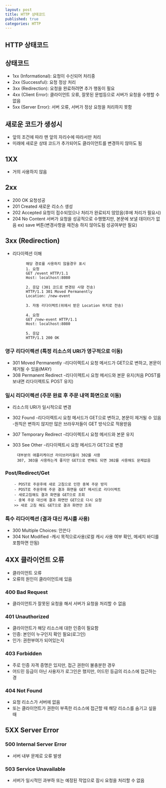 ```yaml
---
layout: post
title: HTTP 상태코드
published: true
categories: HTTP
---
```

## HTTP 상태코드
## 상태코드
- 1xx (Informational): 요청이 수신되어 처리중
- 2xx (Successful): 요청 정상 처리
- 3xx (Redirection): 요청을 완료하려면 추가 행동이 필요
- 4xx (Client Error): 클라이언트 오류, 잘못된 문법등으로 서버가 요청을 수행할 수 없음
- 5xx (Server Error): 서버 오류, 서버가 정상 요청을 처리하지 못함

## 새로운 코드가 생성시
- 앞의 조건에 따라 맨 앞의 자리수에 따라서만 처리
- 미래에 새로운 상태 코드가 추가되어도 클라이언트를 변경하지 않아도 됨

## 1XX
- 거의 사용하지 않음

## 2xx
- 200 OK			요청성공
- 201 Created		새로운 리소스 생성
- 202 Accepted		요청이 접수되었으나 처리가 완료되지 않았음(후에 처리가 필요시)
- 204 No Content	서버가 요청을 성공적으로 수행했지만, 본문에 보낼 데이터가 없음
	ex) save 버튼(변경사항을 재전송 하지 않아도됨 성공여부만 필요)
    
## 3xx (Redirection)
- 리다이렉션 이해

			해당 경로를 사용하지 않을경우 표시
            1. 요청		
            GET /event HTTP/1.1 
            Host: localhost:8080
            
            2. 응답 (301 코드로 변경된 사항 전송)
            HTTP/1.1 301 Moved Permanently
			Location: /new-event
            
            3. 자동 리다이렉트(위에서 받은 Location 위치로 전송)

			4. 요청
            GET /new-event HTTP/1.1
			Host: localhost:8080
            
            5. 응답
            HTTP/1.1 200 OK
            
### 영구 리다이렉션 (특정 리소스의 URI가 영구적으로 이동)
- 301 Moved Permanently
-리다이렉트시 요청 메서드가 GET으로 변하고, 본문이 제거될 수 있음(MAY)
- 308 Permanent Redirect
-리다이렉트시 요청 메서드와 본문 유지(처음 POST를 보내면 리다이렉트도 POST 유지)

### 일시 리다이렉션 (주문 완료 후 주문 내역 화면으로 이동)
- 리소스의 URI가 일시적으로 변경
- 302 Found
-리다이렉트시 요청 메서드가 GET으로 변하고, 본문이 제거될 수 있음
-원칙은 변하지 않지만 많은 브라우저들이 GET 방식으로 적용받음
- 307 Temporary Redirect
-리다이렉트시 요청 메서드와 본문 유지
- 303 See Other 
-리다이렉트시 요청 메서드가 GET으로 변경

		대부분의 애플리케이션 라이브러리들이 302를 사용
        307, 303을 사용하는게 좋지만 GET으로 변해도 되면 302를 사용해도 문제없음
        
### Post/Redirect/Get
		- POST로 주문후에 새로 고침으로 인한 중복 주문 방지
		- POST로 주문후에 주문 결과 화면을 GET 메서드로 리다이렉트
        - 새로고침해도 결과 화면을 GET으로 조회
        - 중복 주문 대신에 결과 화면만 GET으로 다시 요청
        >> 새로 고침 해도 GET으로 결과 화면만 조회
        
### 특수 리다이렉션 (결과 대신 캐시를 사용)
- 300 Multiple Choices: 안쓴다
- 304 Not Modified
-캐시 목적으로사용(로컬 캐시 사용 여부 확인, 메세지 바디를 포함하면 안됨)

## 4XX 클라이언트 오류
- 클라이언트 오류
- 오류의 원인이 클라이언트에 있음

### 400 Bad Request
- 클라이언트가 잘못된 요청을 해서 서버가 요청을 처리할 수 없음

### 401 Unauthorized
- 클라이언트가 해당 리소스에 대한 인증이 필요함
- 인증: 본인이 누구인지 확인 필요(로그인)
- 인가: 권한부여가 되어있는지

### 403 Forbidden
- 주로 인증 자격 증명은 있지만, 접근 권한이 불충분한 경우
- 어드민 등급이 아닌 사용자가 로그인은 했지만, 어드민 등급의 리소스에 접근하는 경

### 404 Not Found
- 요청 리소스가 서버에 없음
- 또는 클라이언트가 권한이 부족한 리소스에 접근할 때 해당 리소스를 숨기고 싶을 때

## 5XX Server Error

### 500 Internal Server Error
- 서버 내부 문제로 오류 발생

### 503 Service Unavailable
- 서버가 일시적인 과부하 또는 예정된 작업으로 잠시 요청을 처리할 수 없음
